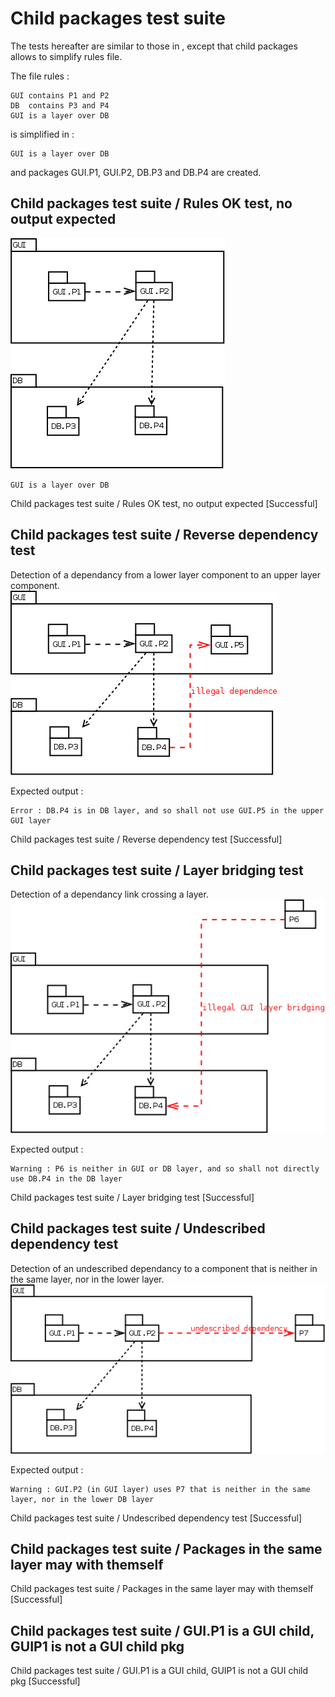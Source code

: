 
# Child packages test suite


 The tests hereafter are similar to those in <Layer rules tests suite>, except that child packages allows to simplify rules file.

 The file rules :

 ```
 GUI contains P1 and P2
 DB  contains P3 and P4
 GUI is a layer over DB
 ```

 is simplified in :

 ```
GUI is a layer over DB
 ```

 and packages GUI.P1, GUI.P2, DB.P3 and DB.P4 are created.

##  Child packages test suite / Rules OK test, no output expected

  ![](cp1.png)

  ```
GUI is a layer over DB
  ```


 Child packages test suite / Rules OK test, no output expected [Successful]

##  Child packages test suite / Reverse dependency test

  Detection of a dependancy from a lower layer component to an upper layer component.
  ![](cp2.png)

  Expected output :

  ```
Error : DB.P4 is in DB layer, and so shall not use GUI.P5 in the upper GUI layer
  ```


 Child packages test suite / Reverse dependency test [Successful]

##  Child packages test suite / Layer bridging test

  Detection of a dependancy link crossing a layer.
  ![](cp3.png)

  Expected output :

  ```
Warning : P6 is neither in GUI or DB layer, and so shall not directly use DB.P4 in the DB layer
  ```


 Child packages test suite / Layer bridging test [Successful]

##  Child packages test suite / Undescribed dependency test

  Detection of an undescribed dependancy to a component that is neither in the same layer, nor in the lower layer.
  ![](cp4.png)

  Expected output :

  ```
Warning : GUI.P2 (in GUI layer) uses P7 that is neither in the same layer, nor in the lower DB layer
  ```


 Child packages test suite / Undescribed dependency test [Successful]

##  Child packages test suite / Packages in the same layer may with themself


 Child packages test suite / Packages in the same layer may with themself [Successful]

##  Child packages test suite / GUI.P1 is a GUI child, GUIP1 is not a GUI child pkg


 Child packages test suite / GUI.P1 is a GUI child, GUIP1 is not a GUI child pkg [Successful]
